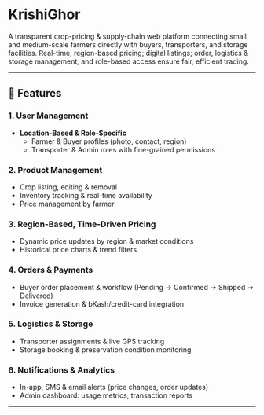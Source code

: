 # KrishiGhor

A transparent crop-pricing & supply-chain web platform connecting small and medium-scale farmers directly with buyers, transporters, and storage facilities. Real-time, region-based pricing; digital listings; order, logistics & storage management; and role-based access ensure fair, efficient trading.

---

## 🚀 Features

### 1. User Management  
- **Location-Based & Role-Specific**  
  - Farmer & Buyer profiles (photo, contact, region)  
  - Transporter & Admin roles with fine-grained permissions  

### 2. Product Management  
- Crop listing, editing & removal  
- Inventory tracking & real-time availability  
- Price management by farmer  

### 3. Region-Based, Time-Driven Pricing  
- Dynamic price updates by region & market conditions  
- Historical price charts & trend filters  

### 4. Orders & Payments  
- Buyer order placement & workflow (Pending → Confirmed → Shipped → Delivered)  
- Invoice generation & bKash/credit-card integration  

### 5. Logistics & Storage  
- Transporter assignments & live GPS tracking  
- Storage booking & preservation condition monitoring  

### 6. Notifications & Analytics  
- In-app, SMS & email alerts (price changes, order updates)  
- Admin dashboard: usage metrics, transaction reports  

---
